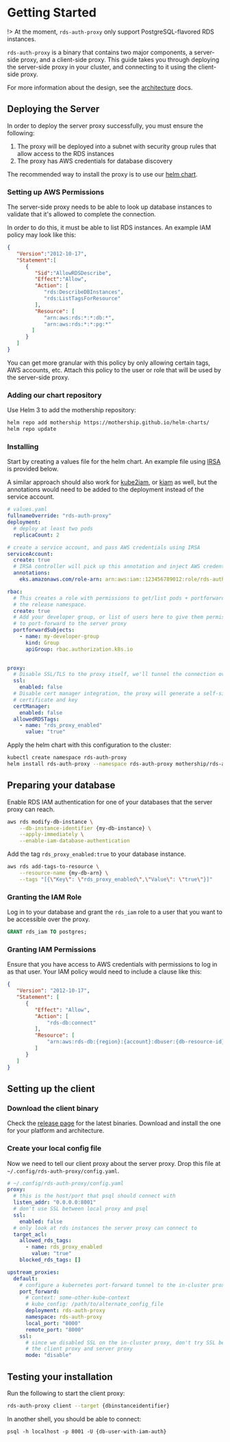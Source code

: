 # Getting Started 

!> At the moment, `rds-auth-proxy` only support PostgreSQL-flavored RDS instances.

`rds-auth-proxy` is a binary that contains two major components, a server-side proxy, 
and a client-side proxy. This guide takes you through deploying the server-side proxy in 
your cluster, and connecting to it using the client-side proxy.

For more information about the design, see the [architecture](./architecture.md) docs.

## Deploying the Server

In order to deploy the server proxy successfully, you must ensure the following:

1. The proxy will be deployed into a subnet with security group rules that allow access to the RDS instances
2. The proxy has AWS credentials for database discovery

The recommended way to install the proxy is to use our [helm chart](https://github.com/mothership/helm-charts/tree/master/charts/rds-auth-proxy).

### Setting up AWS Permissions 

The server-side proxy needs to be able to look up database instances to validate that it's allowed 
to complete the connection.

In order to do this, it must be able to list RDS instances. An example IAM policy may look like this:

```json
{
   "Version":"2012-10-17",
   "Statement":[
      {
         "Sid":"AllowRDSDescribe",
         "Effect":"Allow",
         "Action": [
            "rds:DescribeDBInstances",
            "rds:ListTagsForResource"
         ],
         "Resource": [
            "arn:aws:rds:*:*:db:*",
            "arn:aws:rds:*:*:pg:*"
        ]
      }
   ]
}
```

You can get more granular with this policy by only allowing certain tags, AWS accounts, etc. Attach 
this policy to the user or role that will be used by the server-side proxy.

### Adding our chart repository 

Use Helm 3 to add the mothership repository: 

```bash
helm repo add mothership https://mothership.github.io/helm-charts/ 
helm repo update
```

### Installing

Start by creating a values file for the helm chart. An example file using [IRSA](https://aws.amazon.com/blogs/opensource/introducing-fine-grained-iam-roles-service-accounts/) 
is provided below. 

A similar approach should also work for [kube2iam](https://github.com/jtblin/kube2iam), or [kiam](https://github.com/uswitch/kiam) 
as well, but the annotations would need to be added to the deployment instead of the service account.

```yaml
# values.yaml
fullnameOverride: "rds-auth-proxy"
deployment:
  # deploy at least two pods
  replicaCount: 2 

# create a service account, and pass AWS credentials using IRSA
serviceAccount:
  create: true
  # IRSA controller will pick up this annotation and inject AWS credentials into the pod.
  annotations:
    eks.amazonaws.com/role-arn: arn:aws:iam::123456789012:role/rds-auth-proxy 

rbac:
  # This creates a role with permissions to get/list pods + portforward to them in
  # the release namespace.
  create: true
  # Add your developer group, or list of users here to give them permissions
  # to port-forward to the server proxy
  portforwardSubjects:
    - name: my-developer-group
      kind: Group
      apiGroup: rbac.authorization.k8s.io
      

proxy:
  # Disable SSL/TLS to the proxy itself, we'll tunnel the connection over a port-forward 
  ssl:
    enabled: false
  # Disable cert manager integration, the proxy will generate a self-signed client 
  # certificate and key
  certManager:
    enabled: false 
  allowedRDSTags:
    - name: "rds_proxy_enabled"
      value: "true"
```

Apply the helm chart with this configuration to the cluster:

```bash
kubectl create namespace rds-auth-proxy 
helm install rds-auth-proxy --namespace rds-auth-proxy mothership/rds-auth-proxy -f values.yaml
```

## Preparing your database

Enable RDS IAM authentication for one of your databases that the server proxy can reach.

```bash
aws rds modify-db-instance \
    --db-instance-identifier {my-db-instance} \
    --apply-immediately \
    --enable-iam-database-authentication
```

Add the tag `rds_proxy_enabled:true` to your database instance.

```bash
aws rds add-tags-to-resource \
    --resource-name {my-db-arn} \
    --tags "[{\"Key\": \"rds_proxy_enabled\",\"Value\": \"true\"}]"
```

### Granting the IAM Role 

Log in to your database and grant the `rds_iam` role to a user that you want to be accessible over
the proxy.

```sql
GRANT rds_iam TO postgres; 
```

### Granting IAM Permissions 

Ensure that you have access to AWS credentials with permissions to log in as that user. Your IAM
policy would need to include a clause like this:

```json
{
   "Version": "2012-10-17",
   "Statement": [
      {
         "Effect": "Allow",
         "Action": [
             "rds-db:connect"
         ],
         "Resource": [
             "arn:aws:rds-db:{region}:{account}:dbuser:{db-resource-id}/{db-user}"
         ]
      }
   ]
}
```

## Setting up the client

### Download the client binary

Check the [release page](https://github.com/mothership/rds-auth-proxy/releases) for the latest 
binaries. Download and install the one for your platform and architecture.

### Create your local config file

Now we need to tell our client proxy about the server proxy. Drop this file at 
`~/.config/rds-auth-proxy/config.yaml`.

```yaml
# ~/.config/rds-auth-proxy/config.yaml
proxy:
  # this is the host/port that psql should connect with
  listen_addr: "0.0.0.0:8001"
  # don't use SSL between local proxy and psql
  ssl:
    enabled: false 
  # only look at rds instances the server proxy can connect to  
  target_acl:
    allowed_rds_tags:
      - name: rds_proxy_enabled
        value: "true"
    blocked_rds_tags: []

upstream_proxies:
  default:
    # configure a kubernetes port-forward tunnel to the in-cluster proxy
    port_forward:
      # context: some-other-kube-context
      # kube_config: /path/to/alternate_config_file
      deployment: rds-auth-proxy
      namespace: rds-auth-proxy 
      local_port: "8000"
      remote_port: "8000"
    ssl:
      # since we disabled SSL on the in-cluster proxy, don't try SSL between 
      # the client proxy and server proxy
      mode: "disable"
```

## Testing your installation

Run the following to start the client proxy:

```bash
rds-auth-proxy client --target {dbinstanceidentifier}
```

In another shell, you should be able to connect:

```
psql -h localhost -p 8001 -U {db-user-with-iam-auth}
```

